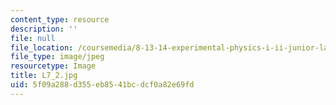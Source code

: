 ```yaml
---
content_type: resource
description: ''
file: null
file_location: /coursemedia/8-13-14-experimental-physics-i-ii-junior-lab-fall-2016-spring-2017/5f09a288d355eb8541bcdcf0a82e69fd_L7_2.jpg
file_type: image/jpeg
resourcetype: Image
title: L7_2.jpg
uid: 5f09a288-d355-eb85-41bc-dcf0a82e69fd
---
```

